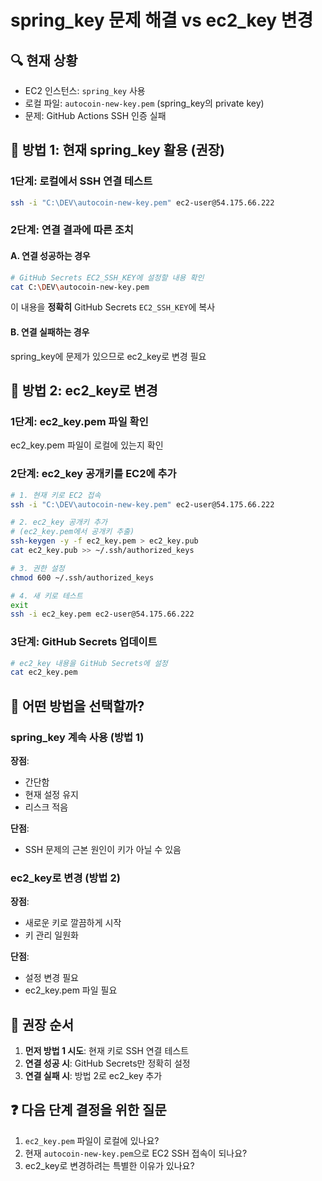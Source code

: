 # spring_key 문제 해결 vs ec2_key 변경

## 🔍 현재 상황
- EC2 인스턴스: `spring_key` 사용
- 로컬 파일: `autocoin-new-key.pem` (spring_key의 private key)
- 문제: GitHub Actions SSH 인증 실패

## 🎯 방법 1: 현재 spring_key 활용 (권장)

### 1단계: 로컬에서 SSH 연결 테스트
```bash
ssh -i "C:\DEV\autocoin-new-key.pem" ec2-user@54.175.66.222
```

### 2단계: 연결 결과에 따른 조치

#### A. 연결 성공하는 경우
```bash
# GitHub Secrets EC2_SSH_KEY에 설정할 내용 확인
cat C:\DEV\autocoin-new-key.pem
```
이 내용을 **정확히** GitHub Secrets `EC2_SSH_KEY`에 복사

#### B. 연결 실패하는 경우
spring_key에 문제가 있으므로 ec2_key로 변경 필요

## 🎯 방법 2: ec2_key로 변경

### 1단계: ec2_key.pem 파일 확인
ec2_key.pem 파일이 로컬에 있는지 확인

### 2단계: ec2_key 공개키를 EC2에 추가
```bash
# 1. 현재 키로 EC2 접속
ssh -i "C:\DEV\autocoin-new-key.pem" ec2-user@54.175.66.222

# 2. ec2_key 공개키 추가
# (ec2_key.pem에서 공개키 추출)
ssh-keygen -y -f ec2_key.pem > ec2_key.pub
cat ec2_key.pub >> ~/.ssh/authorized_keys

# 3. 권한 설정
chmod 600 ~/.ssh/authorized_keys

# 4. 새 키로 테스트
exit
ssh -i ec2_key.pem ec2-user@54.175.66.222
```

### 3단계: GitHub Secrets 업데이트
```bash
# ec2_key 내용을 GitHub Secrets에 설정
cat ec2_key.pem
```

## 🤔 어떤 방법을 선택할까?

### spring_key 계속 사용 (방법 1)
**장점**: 
- 간단함
- 현재 설정 유지
- 리스크 적음

**단점**: 
- SSH 문제의 근본 원인이 키가 아닐 수 있음

### ec2_key로 변경 (방법 2)
**장점**: 
- 새로운 키로 깔끔하게 시작
- 키 관리 일원화

**단점**: 
- 설정 변경 필요
- ec2_key.pem 파일 필요

## 🚀 권장 순서

1. **먼저 방법 1 시도**: 현재 키로 SSH 연결 테스트
2. **연결 성공 시**: GitHub Secrets만 정확히 설정
3. **연결 실패 시**: 방법 2로 ec2_key 추가

## ❓ 다음 단계 결정을 위한 질문

1. `ec2_key.pem` 파일이 로컬에 있나요?
2. 현재 `autocoin-new-key.pem`으로 EC2 SSH 접속이 되나요?
3. ec2_key로 변경하려는 특별한 이유가 있나요?
